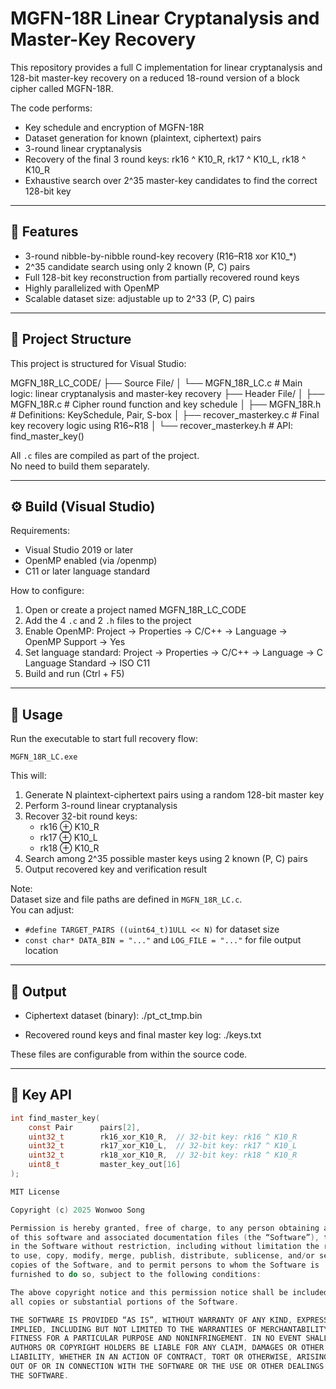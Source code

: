# MGFN-18R Linear Cryptanalysis and Master-Key Recovery

This repository provides a full C implementation for linear cryptanalysis and 128-bit master-key recovery on a reduced 18-round version of a block cipher called MGFN-18R.

The code performs:
- Key schedule and encryption of MGFN-18R
- Dataset generation for known (plaintext, ciphertext) pairs
- 3-round linear cryptanalysis
- Recovery of the final 3 round keys: rk16 ^ K10_R, rk17 ^ K10_L, rk18 ^ K10_R
- Exhaustive search over 2^35 master-key candidates to find the correct 128-bit key

---

## 🔧 Features

- 3-round nibble-by-nibble round-key recovery (R16–R18 xor K10_*)
- 2^35 candidate search using only 2 known (P, C) pairs
- Full 128-bit key reconstruction from partially recovered round keys
- Highly parallelized with OpenMP
- Scalable dataset size: adjustable up to 2^33 (P, C) pairs

---

## 📁 Project Structure

This project is structured for Visual Studio:

MGFN_18R_LC_CODE/
├── Source File/
│   └── MGFN_18R_LC.c             # Main logic: linear cryptanalysis and master-key recovery
├── Header File/
│   ├── MGFN_18R.c                # Cipher round function and key schedule
│   ├── MGFN_18R.h                # Definitions: KeySchedule, Pair, S-box
│   ├── recover_masterkey.c       # Final key recovery logic using R16~R18
│   └── recover_masterkey.h       # API: find_master_key()

All `.c` files are compiled as part of the project.  
No need to build them separately.

---

## ⚙️ Build (Visual Studio)

Requirements:
- Visual Studio 2019 or later
- OpenMP enabled (via /openmp)
- C11 or later language standard

How to configure:

1. Open or create a project named MGFN_18R_LC_CODE
2. Add the 4 `.c` and 2 `.h` files to the project
3. Enable OpenMP:
   Project → Properties → C/C++ → Language → OpenMP Support → Yes
4. Set language standard:
   Project → Properties → C/C++ → Language → C Language Standard → ISO C11
5. Build and run (Ctrl + F5)

---

## 🚀 Usage

Run the executable to start full recovery flow:

    MGFN_18R_LC.exe

This will:
1. Generate N plaintext-ciphertext pairs using a random 128-bit master key
2. Perform 3-round linear cryptanalysis
3. Recover 32-bit round keys:
   - rk16 ⊕ K10_R
   - rk17 ⊕ K10_L
   - rk18 ⊕ K10_R
4. Search among 2^35 possible master keys using 2 known (P, C) pairs
5. Output recovered key and verification result

Note:  
Dataset size and file paths are defined in `MGFN_18R_LC.c`.  
You can adjust:
- `#define TARGET_PAIRS ((uint64_t)1ULL << N)` for dataset size
- `const char* DATA_BIN = "..."` and `LOG_FILE = "..."` for file output location

---

## 📂 Output

- Ciphertext dataset (binary):
  ./pt_ct_tmp.bin

- Recovered round keys and final master key log:
  ./keys.txt

These files are configurable from within the source code.

---

## 📄 Key API

```c
int find_master_key(
    const Pair      pairs[2],
    uint32_t        rk16_xor_K10_R,  // 32-bit key: rk16 ^ K10_R
    uint32_t        rk17_xor_K10_L,  // 32-bit key: rk17 ^ K10_L
    uint32_t        rk18_xor_K10_R,  // 32-bit key: rk18 ^ K10_R
    uint8_t         master_key_out[16]
);

MIT License

Copyright (c) 2025 Wonwoo Song

Permission is hereby granted, free of charge, to any person obtaining a copy
of this software and associated documentation files (the “Software”), to deal
in the Software without restriction, including without limitation the rights
to use, copy, modify, merge, publish, distribute, sublicense, and/or sell
copies of the Software, and to permit persons to whom the Software is
furnished to do so, subject to the following conditions:

The above copyright notice and this permission notice shall be included in
all copies or substantial portions of the Software.

THE SOFTWARE IS PROVIDED “AS IS”, WITHOUT WARRANTY OF ANY KIND, EXPRESS OR
IMPLIED, INCLUDING BUT NOT LIMITED TO THE WARRANTIES OF MERCHANTABILITY,
FITNESS FOR A PARTICULAR PURPOSE AND NONINFRINGEMENT. IN NO EVENT SHALL THE
AUTHORS OR COPYRIGHT HOLDERS BE LIABLE FOR ANY CLAIM, DAMAGES OR OTHER
LIABILITY, WHETHER IN AN ACTION OF CONTRACT, TORT OR OTHERWISE, ARISING FROM,
OUT OF OR IN CONNECTION WITH THE SOFTWARE OR THE USE OR OTHER DEALINGS IN
THE SOFTWARE.
